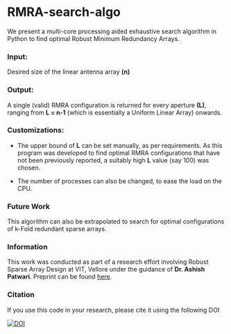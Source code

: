 # RMRA-search-algo

We present a multi-core processing aided exhaustive search algorithm in Python to find optimal Robust Minimum Redundancy Arrays. 

### Input: 
Desired size of the linear antenna array **(n)**

### Output:
A single (valid) RMRA configuration is returned for every aperture **(L)**, ranging from **L = n-1** (which is essentially a Uniform Linear Array) onwards.

### Customizations:
- The upper bound of **L** can be set manually, as per requirements. As this program was developed to find optimal RMRA configurations that have not been previously reported, a suitably high **L** value (say 100) was chosen.

- The number of processes can also be changed, to ease the load on the CPU.


### Future Work
This algorithm can also be extrapolated to search for optimal configurations of k-Fold redundant sparse arrays.

### Information

This work was conducted as part of a research effort involving Robust Sparse Array Design at VIT, Vellore under the guidance of **Dr. Ashish Patwari**. Preprint can be found [here](https://arxiv.org/abs/2507.10706).

### Citation
If you use this code in your research, please cite it using the following DOI

[![DOI](https://zenodo.org/badge/1016633240.svg)](https://doi.org/10.5281/zenodo.15847559)



    

